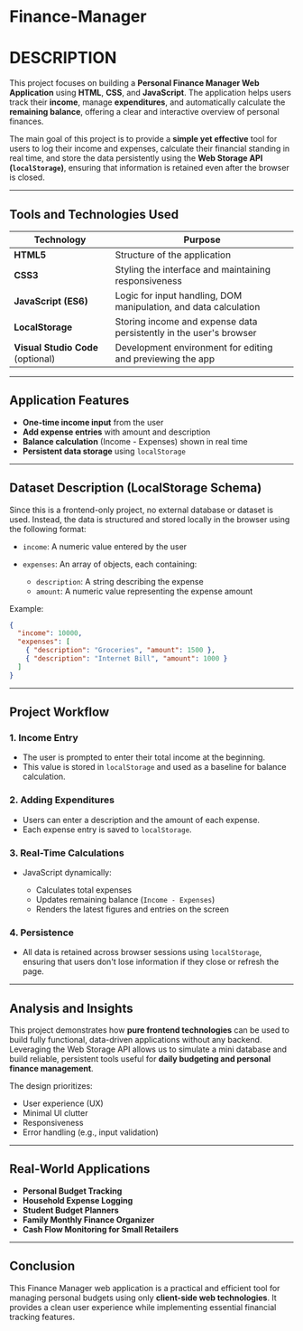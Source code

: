 # Finance-Manager

# DESCRIPTION

This project focuses on building a **Personal Finance Manager Web Application** using **HTML**, **CSS**, and **JavaScript**. The application helps users track their **income**, manage **expenditures**, and automatically calculate the **remaining balance**, offering a clear and interactive overview of personal finances.

The main goal of this project is to provide a **simple yet effective** tool for users to log their income and expenses, calculate their financial standing in real time, and store the data persistently using the **Web Storage API (`localStorage`)**, ensuring that information is retained even after the browser is closed.

---

## Tools and Technologies Used

| Technology                        | Purpose                                                            |
| --------------------------------- | ------------------------------------------------------------------ |
| **HTML5**                         | Structure of the application                                       |
| **CSS3**                          | Styling the interface and maintaining responsiveness               |
| **JavaScript (ES6)**              | Logic for input handling, DOM manipulation, and data calculation   |
| **LocalStorage**                  | Storing income and expense data persistently in the user's browser |
| **Visual Studio Code** (optional) | Development environment for editing and previewing the app         |

---

##  Application Features

*  **One-time income input** from the user
*  **Add expense entries** with amount and description
*  **Balance calculation** (Income - Expenses) shown in real time
*  **Persistent data storage** using `localStorage`



---

## Dataset Description (LocalStorage Schema)

Since this is a frontend-only project, no external database or dataset is used. Instead, the data is structured and stored locally in the browser using the following format:

* `income`: A numeric value entered by the user
* `expenses`: An array of objects, each containing:

  * `description`: A string describing the expense
  * `amount`: A numeric value representing the expense amount

Example:

```json
{
  "income": 10000,
  "expenses": [
    { "description": "Groceries", "amount": 1500 },
    { "description": "Internet Bill", "amount": 1000 }
  ]
}
```

---

##  Project Workflow

### 1. Income Entry

* The user is prompted to enter their total income at the beginning.
* This value is stored in `localStorage` and used as a baseline for balance calculation.

### 2. Adding Expenditures

* Users can enter a description and the amount of each expense.
* Each expense entry is saved to `localStorage`.

### 3. Real-Time Calculations

* JavaScript dynamically:

  * Calculates total expenses
  * Updates remaining balance (`Income - Expenses`)
  * Renders the latest figures and entries on the screen

### 4. Persistence

* All data is retained across browser sessions using `localStorage`, ensuring that users don't lose information if they close or refresh the page.

---

## Analysis and Insights

This project demonstrates how **pure frontend technologies** can be used to build fully functional, data-driven applications without any backend. Leveraging the Web Storage API allows us to simulate a mini database and build reliable, persistent tools useful for **daily budgeting and personal finance management**.

The design prioritizes:

* User experience (UX)
* Minimal UI clutter
* Responsiveness
* Error handling (e.g., input validation)

---

##  Real-World Applications

*  **Personal Budget Tracking**
*  **Household Expense Logging**
*  **Student Budget Planners**
*  **Family Monthly Finance Organizer**
*  **Cash Flow Monitoring for Small Retailers**

---

## Conclusion

This Finance Manager web application is a practical and efficient tool for managing personal budgets using only **client-side web technologies**. It provides a clean user experience while implementing essential financial tracking features.






